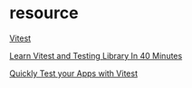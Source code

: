 # resource

[Vitest](https://vitest.dev/api/vi.html#vi-mock)

[Learn Vitest and Testing Library In 40 Minutes](https://www.youtube.com/watch?v=FJRuG85tXV0)

[Quickly Test your Apps with Vitest](https://www.youtube.com/watch?v=k2wi03hw2ek)